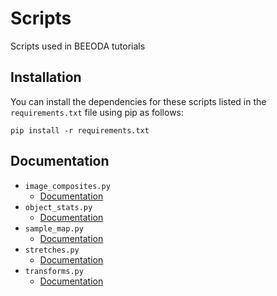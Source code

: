 # Scripts
Scripts used in BEEODA tutorials

## Installation
You can install the dependencies for these scripts listed in the `requirements.txt` file using pip as follows:

```
pip install -r requirements.txt
```

## Documentation

- `image_composites.py`
    + [Documentation](./docs/image_composites.md)
- `object_stats.py`
    + [Documentation](./docs/object_stats.md)
- `sample_map.py`
    + [Documentation](./docs/sample_map.md)
- `stretches.py`
    + [Documentation](./docs/stretches.md)
- `transforms.py`
    + [Documentation](./docs/transforms.md)
